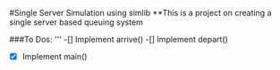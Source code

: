 #Single Server Simulation using simlib
**This is a project on creating a single server based queuing system

###To Dos:
'''
-[] Implement arrive()
-[] Implement depart()
-[X] Implement main()